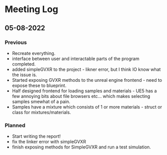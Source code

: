 # Meeting Log
## 05-08-2022

### Previous
- Recreate everything.
- interface between user and interactable parts of the program completed.
- added simpleGVXR to the project - likner error, but I think IO know what the issue is.
- Started exposing GVXR methods to the unreal engine frontend - need to expose these to blueprint.
- Half designed frontend for loading samples and materials - UE5 has a few annoying bits about file browsers etc... which makes selecting samples smewhat of a pain.
- Samples have a mixture which consists of 1 or more materials - struct or class for mixtures/materials.
### Planned
- Start writing the report!
- fix the linker error with simpleGVXR
- finish exposing methods for SimpleGVXR and run a test simulation.
